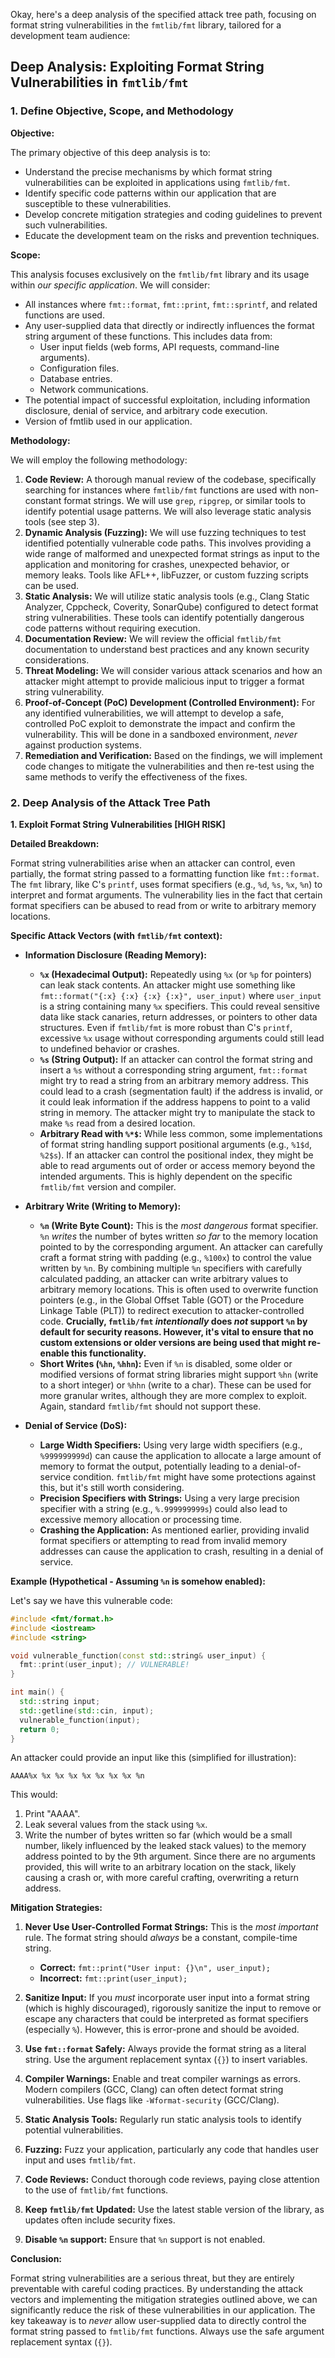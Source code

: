 Okay, here's a deep analysis of the specified attack tree path, focusing on format string vulnerabilities in the `fmtlib/fmt` library, tailored for a development team audience:

## Deep Analysis: Exploiting Format String Vulnerabilities in `fmtlib/fmt`

### 1. Define Objective, Scope, and Methodology

**Objective:**

The primary objective of this deep analysis is to:

*   Understand the precise mechanisms by which format string vulnerabilities can be exploited in applications using `fmtlib/fmt`.
*   Identify specific code patterns within our application that are susceptible to these vulnerabilities.
*   Develop concrete mitigation strategies and coding guidelines to prevent such vulnerabilities.
*   Educate the development team on the risks and prevention techniques.

**Scope:**

This analysis focuses exclusively on the `fmtlib/fmt` library and its usage within *our specific application*.  We will consider:

*   All instances where `fmt::format`, `fmt::print`, `fmt::sprintf`, and related functions are used.
*   Any user-supplied data that directly or indirectly influences the format string argument of these functions.  This includes data from:
    *   User input fields (web forms, API requests, command-line arguments).
    *   Configuration files.
    *   Database entries.
    *   Network communications.
*   The potential impact of successful exploitation, including information disclosure, denial of service, and arbitrary code execution.
*   Version of fmtlib used in our application.

**Methodology:**

We will employ the following methodology:

1.  **Code Review:**  A thorough manual review of the codebase, specifically searching for instances where `fmtlib/fmt` functions are used with non-constant format strings.  We will use `grep`, `ripgrep`, or similar tools to identify potential usage patterns.  We will also leverage static analysis tools (see step 3).
2.  **Dynamic Analysis (Fuzzing):**  We will use fuzzing techniques to test identified potentially vulnerable code paths.  This involves providing a wide range of malformed and unexpected format strings as input to the application and monitoring for crashes, unexpected behavior, or memory leaks.  Tools like AFL++, libFuzzer, or custom fuzzing scripts can be used.
3.  **Static Analysis:**  We will utilize static analysis tools (e.g., Clang Static Analyzer, Cppcheck, Coverity, SonarQube) configured to detect format string vulnerabilities.  These tools can identify potentially dangerous code patterns without requiring execution.
4.  **Documentation Review:**  We will review the official `fmtlib/fmt` documentation to understand best practices and any known security considerations.
5.  **Threat Modeling:**  We will consider various attack scenarios and how an attacker might attempt to provide malicious input to trigger a format string vulnerability.
6.  **Proof-of-Concept (PoC) Development (Controlled Environment):**  For any identified vulnerabilities, we will attempt to develop a safe, controlled PoC exploit to demonstrate the impact and confirm the vulnerability.  This will be done in a sandboxed environment, *never* against production systems.
7.  **Remediation and Verification:**  Based on the findings, we will implement code changes to mitigate the vulnerabilities and then re-test using the same methods to verify the effectiveness of the fixes.

### 2. Deep Analysis of the Attack Tree Path

**1. Exploit Format String Vulnerabilities [HIGH RISK]**

**Detailed Breakdown:**

Format string vulnerabilities arise when an attacker can control, even partially, the format string passed to a formatting function like `fmt::format`.  The `fmt` library, like C's `printf`, uses format specifiers (e.g., `%d`, `%s`, `%x`, `%n`) to interpret and format arguments.  The vulnerability lies in the fact that certain format specifiers can be abused to read from or write to arbitrary memory locations.

**Specific Attack Vectors (with `fmtlib/fmt` context):**

*   **Information Disclosure (Reading Memory):**

    *   **`%x` (Hexadecimal Output):**  Repeatedly using `%x` (or `%p` for pointers) can leak stack contents.  An attacker might use something like `fmt::format("{:x} {:x} {:x} {:x}", user_input)` where `user_input` is a string containing many `%x` specifiers.  This could reveal sensitive data like stack canaries, return addresses, or pointers to other data structures.  Even if `fmtlib/fmt` is more robust than C's `printf`, excessive `%x` usage without corresponding arguments could still lead to undefined behavior or crashes.
    *   **`%s` (String Output):**  If an attacker can control the format string and insert a `%s` without a corresponding string argument, `fmt::format` might try to read a string from an arbitrary memory address.  This could lead to a crash (segmentation fault) if the address is invalid, or it could leak information if the address happens to point to a valid string in memory.  The attacker might try to manipulate the stack to make `%s` read from a desired location.
    *   **Arbitrary Read with `%*$`:**  While less common, some implementations of format string handling support positional arguments (e.g., `%1$d`, `%2$s`).  If an attacker can control the positional index, they might be able to read arguments out of order or access memory beyond the intended arguments.  This is highly dependent on the specific `fmtlib/fmt` version and compiler.

*   **Arbitrary Write (Writing to Memory):**

    *   **`%n` (Write Byte Count):**  This is the *most dangerous* format specifier.  `%n` *writes* the number of bytes written *so far* to the memory location pointed to by the corresponding argument.  An attacker can carefully craft a format string with padding (e.g., `%100x`) to control the value written by `%n`.  By combining multiple `%n` specifiers with carefully calculated padding, an attacker can write arbitrary values to arbitrary memory locations.  This is often used to overwrite function pointers (e.g., in the Global Offset Table (GOT) or the Procedure Linkage Table (PLT)) to redirect execution to attacker-controlled code.  **Crucially, `fmtlib/fmt` *intentionally* does *not* support `%n` by default for security reasons.  However, it's vital to ensure that no custom extensions or older versions are being used that might re-enable this functionality.**
    *   **Short Writes (`%hn`, `%hhn`):**  Even if `%n` is disabled, some older or modified versions of format string libraries might support `%hn` (write to a short integer) or `%hhn` (write to a char).  These can be used for more granular writes, although they are more complex to exploit.  Again, standard `fmtlib/fmt` should not support these.

*   **Denial of Service (DoS):**

    *   **Large Width Specifiers:**  Using very large width specifiers (e.g., `%999999999d`) can cause the application to allocate a large amount of memory to format the output, potentially leading to a denial-of-service condition.  `fmtlib/fmt` might have some protections against this, but it's still worth considering.
    *   **Precision Specifiers with Strings:**  Using a very large precision specifier with a string (e.g., `%.999999999s`) could also lead to excessive memory allocation or processing time.
    *   **Crashing the Application:**  As mentioned earlier, providing invalid format specifiers or attempting to read from invalid memory addresses can cause the application to crash, resulting in a denial of service.

**Example (Hypothetical - Assuming `%n` is somehow enabled):**

Let's say we have this vulnerable code:

```c++
#include <fmt/format.h>
#include <iostream>
#include <string>

void vulnerable_function(const std::string& user_input) {
  fmt::print(user_input); // VULNERABLE!
}

int main() {
  std::string input;
  std::getline(std::cin, input);
  vulnerable_function(input);
  return 0;
}
```

An attacker could provide an input like this (simplified for illustration):

```
AAAA%x %x %x %x %x %x %x %x %n
```

This would:

1.  Print "AAAA".
2.  Leak several values from the stack using `%x`.
3.  Write the number of bytes written so far (which would be a small number, likely influenced by the leaked stack values) to the memory address pointed to by the 9th argument.  Since there are no arguments provided, this will write to an arbitrary location on the stack, likely causing a crash or, with more careful crafting, overwriting a return address.

**Mitigation Strategies:**

1.  **Never Use User-Controlled Format Strings:**  This is the *most important* rule.  The format string should *always* be a constant, compile-time string.

    *   **Correct:** `fmt::print("User input: {}\n", user_input);`
    *   **Incorrect:** `fmt::print(user_input);`

2.  **Sanitize Input:**  If you *must* incorporate user input into a format string (which is highly discouraged), rigorously sanitize the input to remove or escape any characters that could be interpreted as format specifiers (especially `%`).  However, this is error-prone and should be avoided.

3.  **Use `fmt::format` Safely:**  Always provide the format string as a literal string.  Use the argument replacement syntax (`{}`) to insert variables.

4.  **Compiler Warnings:**  Enable and treat compiler warnings as errors.  Modern compilers (GCC, Clang) can often detect format string vulnerabilities.  Use flags like `-Wformat-security` (GCC/Clang).

5.  **Static Analysis Tools:**  Regularly run static analysis tools to identify potential vulnerabilities.

6.  **Fuzzing:**  Fuzz your application, particularly any code that handles user input and uses `fmtlib/fmt`.

7.  **Code Reviews:**  Conduct thorough code reviews, paying close attention to the use of `fmtlib/fmt` functions.

8.  **Keep `fmtlib/fmt` Updated:** Use the latest stable version of the library, as updates often include security fixes.

9. **Disable `%n` support:** Ensure that `%n` support is not enabled.

**Conclusion:**

Format string vulnerabilities are a serious threat, but they are entirely preventable with careful coding practices.  By understanding the attack vectors and implementing the mitigation strategies outlined above, we can significantly reduce the risk of these vulnerabilities in our application.  The key takeaway is to *never* allow user-supplied data to directly control the format string passed to `fmtlib/fmt` functions.  Always use the safe argument replacement syntax (`{}`).